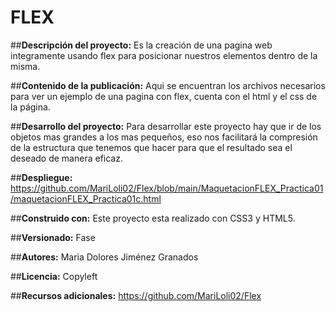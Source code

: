 # FLEX

##**Descripción del proyecto:**
Es la creación de una pagina web integramente usando flex para posicionar nuestros elementos dentro de la misma.

##**Contenido de la publicación:**
Aqui se encuentran los archivos necesarios para ver un ejemplo de una pagina con flex, cuenta con el html y el css de la página.

##**Desarrollo del proyecto:**
Para desarrollar este proyecto hay que ir de los objetos mas grandes a los mas pequeños, eso nos facilitará la compresión de la estructura que tenemos que hacer para que el resultado sea el deseado de manera eficaz.

##**Despliegue:**
https://github.com/MariLoli02/Flex/blob/main/MaquetacionFLEX_Practica01/maquetacionFLEX_Practica01c.html

##**Construido con:**
Este proyecto esta realizado con CSS3 y HTML5.

##**Versionado:**
Fase

##**Autores:**
Maria Dolores Jiménez Granados

##**Licencia:**
Copyleft 

##**Recursos adicionales:**
https://github.com/MariLoli02/Flex
